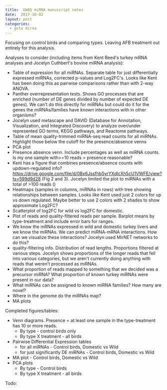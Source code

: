 ```yaml
---
title:  GWAS miRNA manuscript notes
date:  2017-10-02
layout: post
categories:
  - gsta mirna
---
```

Focusing on control birds and comparing types. Leaving AFB treatment out entirely for this analysis.

Analyses to consider (including items from Kent Reed's turkey mRNA analyses and Jocelyn Cuthbert's bovine miRNA analysis):
  * Table of expression for all miRNAs. Separate table for just differentially expressed miRNAs, corrected p-values and Log2FC's. Looks like Kent has been doing this as pairwise comparisons rather than with 2-way ANOVA.
  * Panther overrepresentation tests. Shows GO processes that are enriched (number of DE genes divided by number of expected DE genes). We can't do this directly for miRNAs but could do it for the genes the miRNAs/families have known interactions with in other organisms?
  * Jocelyn used metascape and DAVID (Database for Annotation, Visualization, and Integrated Discovery) to analyze over/under represented GO terms, KEGG pathways, and Reactome pathways.
  * Table of mean quality-trimmed miRNA-seq read counts for all miRNAs. Highlight those below the cutoff for the presence/absence venns
  * PCA plot
  * Presence absence venn. Include percentages as well as miRNA counts. Is my one sample with>=10 reads = presence reasonable?
  * Kent has a figure that combines presence/absence counts with updown-regulated info? https://drive.google.com/file/d/0Bx6Jssfhb5yrYXdIcXh5cU1VWFE/view?ts=599d9d28 (Fig 2 and 3). Jocelyn limited the plot to miRNAs with a total of >100 reads ()
  * Heatmaps (samples in columns, miRNAs in rows) with tree showing relationships between samples. Looks like Kent used just 2 colors for up vs down regulated. Maybe better to use 2 colors with 2 shades to show approximate Log2FC?
  * Scatterplot of log2FC for wild vs log2FC for domestic.
  * Plot of reads and quality-filtered reads per sample. Barplot means by type-treatment and include error bars for ranges.
  * We know the mRNAs expressed in wild and domestic turkey livers and we know the miRNAs. We can predict miRNA-mRNA interactions. How can we visualize these interactions? Jocelyn used MirNET networks to do this?
  * quality-filtering info. Distribution of read lengths. Proportions filtered at various steps. Jocelyn shows proportions of the longer reads that fell into various categories, but we aren't currently doing anything with reads that weren't processed as miRNAs.
  * What proportion of reads mapped to something that we decided was a precursor miRNA? What proportion of known turkey miRNAs were present in our data?
  * What miRNAs can be assigned to known miRNA families? How many are novel?
  * Where in the genome do the miRNAs map?
  * MA plots

Completed figures/tables:
  * Venn diagrams. Presence = at least one sample in the type-treatment has 10 or more reads.
    - By type - control birds only
    - By type X treatment - all birds
  * Pairwise Differential Expression tables
    - for all miRNAs - Control birds, Domestic vs Wild
    - for just significantly DE miRNAs - Control birds, Domestic vs Wild
  * MA plot - Control birds, Domestic vs Wild
  * PCA plots
    - By type - Control birds
    - By type X treatment - all birds

Todo:
